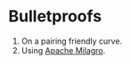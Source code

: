 # Bulletproofs

1. On a pairing friendly curve.
2. Using [Apache Milagro](https://github.com/milagro-crypto/amcl).
